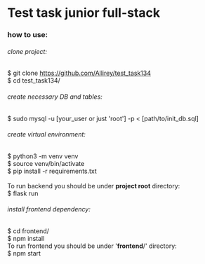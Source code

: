 # Test task junior full-stack

### how to use:

###### clone project:
$ git clone https://github.com/Allirey/test_task134 \
$ cd test_task134/

###### create necessary DB and tables:

$ sudo mysql -u [your_user or just 'root'] -p < [path/to/init_db.sql]

###### create virtual environment: 
$ python3 -m venv venv \
$ source venv/bin/activate \
$ pip install -r requirements.txt \
\
To run backend you should be under **project root** directory: \
$ flask run

###### install frontend dependency:
$ cd frontend/ \
$ npm install \
To run frontend you should be under '**frontend**/' directory: \
$ npm start
